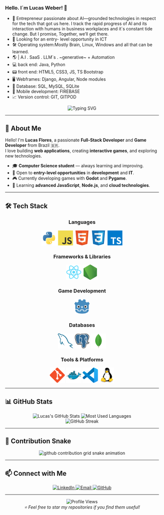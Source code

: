 ### Hello. I´m Lucas Weber! 👋


- 🔭 Entrepreneur passionate about AI—grounded technologies in respect for the tech that got us here. I track the rapid progress of AI and its interaction with humans  in business workplaces and it´s constant tide change. But I promise, Together, we’ll get there.
- 🌱 Looking for an entry- level opportunity in ICT  
- 🛠 Operating system:Mostly Brain, Linux, Windows and all that can be learned.
- 🌎 | A.I . SaaS . LLM´s . ~generative~ + Automation  
- 💻 back end: Java, Python 
- 📟 front end: HTML5, CSS3, JS, TS Bootstrap
- 🖥 Webframes: Django, Angular, Node modules 
- 📂 Database: SQL, MySQL, SQLite 
- 📱 Mobile development: FIREBASE 
- 📈 Version control: GIT, GITPOD

  
<div align="center">
  <img src="https://readme-typing-svg.demolab.com?font=Fira+Code&size=32&duration=2800&pause=2000&color=A9FEF7&center=true&vCenter=true&width=940&lines=Hey!+I'm+Lucas+W+%F0%9F%91%8B;Full-Stack+Developer+%7C+Python <dev>;,<Game <dev> Enthusiast +%7C[JS] <dev>" alt="Typing SVG" />
</div>

---

## 🚀 **About Me**

Hello! I'm **Lucas Flores**, a passionate **Full-Stack Developer** and **Game Developer** from Brazil 🇧🇷.  
I love building **web applications**, creating **interactive games**, and exploring new technologies.

- 🎓 **Computer Science student** — always learning and improving.  
- 💼 Open to **entry-level opportunities** in **development** and **IT**.  
- 🎮 Currently developing games with **Godot** and **Pygame**.  
- 🌱 Learning **advanced JavaScript**, **Node.js**, and **cloud technologies**.  

---

## 🛠️ **Tech Stack**

<div align="center">

### **Languages**
<img src="https://raw.githubusercontent.com/devicons/devicon/master/icons/python/python-original.svg" alt="Python" width="50" height="50"/>
<img src="https://raw.githubusercontent.com/devicons/devicon/master/icons/javascript/javascript-original.svg" alt="JavaScript" width="50" height="50"/>
<img src="https://raw.githubusercontent.com/devicons/devicon/master/icons/html5/html5-original.svg" alt="HTML5" width="50" height="50"/>
<img src="https://raw.githubusercontent.com/devicons/devicon/master/icons/css3/css3-original.svg" alt="CSS3" width="50" height="50"/>
<img src="https://raw.githubusercontent.com/devicons/devicon/master/icons/typescript/typescript-original.svg" alt="TypeScript" width="50" height="50"/>

### **Frameworks & Libraries**
<img src="https://raw.githubusercontent.com/devicons/devicon/master/icons/react/react-original.svg" alt="React" width="50" height="50"/>
<img src="https://raw.githubusercontent.com/devicons/devicon/master/icons/nodejs/nodejs-original.svg" alt="Node.js" width="50" height="50"/>

### **Game Development**
<img src="https://raw.githubusercontent.com/devicons/devicon/master/icons/godot/godot-original.svg" alt="Godot" width="50" height="50"/>

### **Databases**
<img src="https://raw.githubusercontent.com/devicons/devicon/master/icons/mysql/mysql-original.svg" alt="MySQL" width="50" height="50"/>
<img src="https://raw.githubusercontent.com/devicons/devicon/master/icons/postgresql/postgresql-original.svg" alt="PostgreSQL" width="50" height="50"/>
<img src="https://raw.githubusercontent.com/devicons/devicon/master/icons/mongodb/mongodb-original.svg" alt="MongoDB" width="50" height="50"/>

### **Tools & Platforms**
<img src="https://raw.githubusercontent.com/devicons/devicon/master/icons/git/git-original.svg" alt="Git" width="50" height="50"/>
<img src="https://raw.githubusercontent.com/devicons/devicon/master/icons/docker/docker-original.svg" alt="Docker" width="50" height="50"/>
<img src="https://raw.githubusercontent.com/devicons/devicon/master/icons/vscode/vscode-original.svg" alt="VS Code" width="50" height="50"/>
<img src="https://raw.githubusercontent.com/devicons/devicon/master/icons/linux/linux-original.svg" alt="Linux" width="50" height="50"/>

</div>

---

## 📊 **GitHub Stats**

<div align="center">
  <img height="180em" src="https://github-readme-stats.vercel.app/api?username=narak94&show_icons=true&theme=tokyonight&include_all_commits=true&count_private=true" alt="Lucas's GitHub Stats"/>
  <img height="180em" src="https://github-readme-stats.vercel.app/api/top-langs/?username=narak94&layout=compact&langs_count=8&theme=tokyonight" alt="Most Used Languages"/>
</div>

<div align="center">
  <img src="https://github-readme-streak-stats.herokuapp.com/?user=narak94&theme=tokyonight" alt="GitHub Streak"/>
</div>

---

## 🐍 **Contribution Snake**

<div align="center">
  <picture>
    <source media="(prefers-color-scheme: dark)" srcset="https://raw.githubusercontent.com/narak94/narak94/output/github-contribution-grid-snake-dark.svg">
    <source media="(prefers-color-scheme: light)" srcset="https://raw.githubusercontent.com/narak94/narak94/output/github-contribution-grid-snake.svg">
    <img alt="github contribution grid snake animation" src="https://raw.githubusercontent.com/narak94/narak94/output/github-contribution-grid-snake.svg">
  </picture>
</div>

---

## 📫 **Connect with Me**

<div align="center">
  <a href="https://www.linkedin.com/in/seu-linkedin" target="_blank">
    <img src="https://img.shields.io/badge/LinkedIn-0A66C2?style=for-the-badge&logo=linkedin&logoColor=white" alt="LinkedIn"/>
  </a>
  <a href="mailto:seuemail@example.com">
    <img src="https://img.shields.io/badge/Email-D14836?style=for-the-badge&logo=gmail&logoColor=white" alt="Email"/>
  </a>
  <a href="https://github.com/narak94" target="_blank">
    <img src="https://img.shields.io/badge/GitHub-181717?style=for-the-badge&logo=github&logoColor=white" alt="GitHub"/>
  </a>
</div>

---

<div align="center">
  <img src="https://komarev.com/ghpvc/?username=narak94&color=blueviolet&style=flat-square&label=Profile+Views" alt="Profile Views"/>
</div>

<div align="center">
  <i>⭐️ Feel free to star my repositories if you find them useful!</i>
</div>
